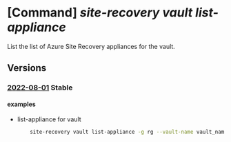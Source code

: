 # [Command] _site-recovery vault list-appliance_

List the list of Azure Site Recovery appliances for the vault.

## Versions

### [2022-08-01](/Resources/mgmt-plane/L3N1YnNjcmlwdGlvbnMve30vcmVzb3VyY2Vncm91cHMve30vcHJvdmlkZXJzL21pY3Jvc29mdC5yZWNvdmVyeXNlcnZpY2VzL3ZhdWx0cy97fS9yZXBsaWNhdGlvbmFwcGxpYW5jZXM=/2022-08-01.xml) **Stable**

<!-- mgmt-plane /subscriptions/{}/resourcegroups/{}/providers/microsoft.recoveryservices/vaults/{}/replicationappliances 2022-08-01 -->

#### examples

- list-appliance for vault
    ```bash
        site-recovery vault list-appliance -g rg --vault-name vault_name
    ```
